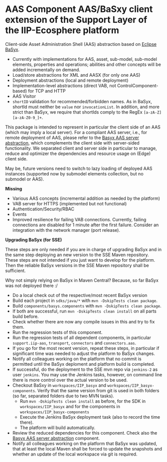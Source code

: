 # AAS Component AAS/BaSxy client extension of the Support Layer of the IIP-Ecosphere platform

Client-side Asset Administration Shell (AAS) abstraction based on [Eclipse BaSyx](https://www.eclipse.org/basyx/).  

- Currently with implementations for AAS, asset, sub-model, sub-model elements, properties and operations; abilities 
  and other concepts will be added incrementally on demand.
- Load/store abstractions for XML and AASX (for only one AAS)
- Deployment abstractions (local and remote deployment)
- Implementation-level abstractions (direct VAB, not ControlComponent-based) for TCP and HTTP
- AAS Visitor
- `shortID` validation for recommended/forbidden names. As in BaSyx, shortId must neither be ``value`` nor ``invocationList``. In addition, and more strict than BaSyx, we require that shortIds comply to the RegEx ``[a-zA-Z][a-zA-Z0-9_]+``.

This package is intended to represent in particular the client side of an AAS (which may imply a local server). For a compliant AAS server, i.e., for remote deployment of AAS, please refer to the [Basyx AAS server abstraction](https://github.com/iip-ecosphere/platform/tree/main/platform/support.aas.basxy.server/README.md), which complements the
client side with server-sided functionality. We separated client and server side in particular to manage, reduce and optimizer the dependencies and resource usage on (Edge) client side.

May be, future versions need to switch to lazy loading of deployed AAS instances (supported now by submodel elements collection, but no submodel or AAS).

**Missing**
- Various AAS concepts (incremental addition as needed by the platform)
- VAB server for HTTPS (implemented but not functional)
- Authentication/Security/RBAC
- Events
- Improved resilience for failing VAB connections. Currently, failing connections are disabled for 1 minute after the 
  first failure. Consider an integration with the network manager (port release).

**Upgrading BaSyx (for SSE)**

These steps are only needed if you are in charge of upgrading BaSyx and in the same step deploying an new version to the SSE Maven repository. These steps are not intended if you just want to develop for the platform. Then the reliable BaSyx versions in the SSE Maven repository shall be sufficient. 

Why not simply relying on BaSyx in Maven Central? Because, so far BaSyx was not deployed there :/

- Do a local check out of the respective/most recent BaSyx version
- Build each project in ``sdks/java/*`` with ``mvn -DskipTests clean package``.
- Build ``components/basys.components`` with ``mvn -DskipTests clean package``.
- If both are successful, run ``mvn -DskipTests clean install`` on all parts build before.
- Check whether there are now any compile issues in this and try to fix them.
- Run the regression tests of this component.
- Run the regression tests of all dependent components, in particular ``support.iip-aas``, ``transport``, ``connectors`` and ``connectors.aas``.
- If you go for the most recent version, repeat these steps, in particular if significant time was needed to adjust the platform to BaSyx changes.
- Notify all colleagues working on the platform that no commit is permitted until the BaSyx deploment and platform build is completed.
- If successful, do the deployment to the SSE mvn repo via ``jenkins-2`` as user ``jenkins``. You may use the Jenkins tasks, however,
  on command line there is more control over the actual version to be used.
- Checkout BaSxy in ``workspaces/IIP_basyx`` and ``workspaces/IIP_basyx-components``. Verify that the same version from git is used in both folders (so far, separated folders due to two MVN tasks).
    - Run ``mvn -DskipTests clean install`` as before, for the SDK in ``workspaces/IIP_basyx`` and for the components in 
  ``workspaces/IIP_basyx-components``
    - Execute the Jenkins BaSyx deployment task (also to record the time there).
    - The platform will build automatically.
- Review the reduced dependencies for this component. Check also the [Basyx AAS server abstraction](https://github.com/iip-ecosphere/platform/tree/main/platform/support.aas.basxy.server/README.md) component.
- Notify all colleagues working on the platform that BaSyx was updated, that at least the local Maven shall be forced to update the snapshots and whether an update of the local workspace via git is required.
